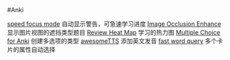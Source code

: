 #Anki

[speed focus mode](https://ankiweb.net/shared/info/1046608507)   自动显示警告，可急速学习进度
[Image Occlusion Enhance](https://ankiweb.net/shared/info/1374772155)  显示图片视图的遮挡类型题目
[Review Heat Map](https://ankiweb.net/shared/info/1771074083) 学习的热力图
[Multiple Choice for Anki](https://ankiweb.net/shared/info/1566095810)  创建多选项的类型
[awesomeTTS](https://ankiweb.net/shared/info/1436550454)  添加英文发音
[fast word query](https://ankiweb.net/shared/info/1807206748) 多个卡片的属性自动选择
